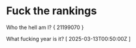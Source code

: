 # Fuck the rankings

Who the hell am I?
{ 21199070 }

What fucking year is it?
[ 2025-03-13T00:50:00Z ]
